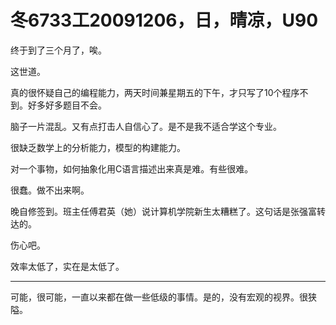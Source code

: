 # 冬6733工20091206，日，晴凉，U90

终于到了三个月了，唉。

这世道。

真的很怀疑自己的编程能力，两天时间兼星期五的下午，才只写了10个程序不到。好多好多题目不会。

脑子一片混乱。又有点打击人自信心了。是不是我不适合学这个专业。

很缺乏数学上的分析能力，模型的构建能力。

对一个事物，如何抽象化用C语言描述出来真是难。有些很难。

很蠢。做不出来啊。

晚自修签到。班主任傅君英（她）说计算机学院新生太糟糕了。这句话是张强富转达的。

伤心吧。

效率太低了，实在是太低了。

----

可能，很可能，一直以来都在做一些低级的事情。是的，没有宏观的视界。很狭隘。
